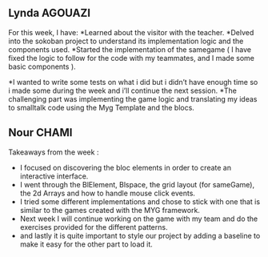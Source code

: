 ## Lynda AGOUAZI ##  

For this week, I have:
*Learned about the visitor with the teacher.
*Delved into the sokoban project to understand its implementation logic and the components used.
*Started the implementation of the samegame ( I have fixed the logic to follow for the code with my teammates, and I made some basic components ).

*I wanted to write some tests on what i did but i didn’t have enough time so i made some during the week and i’ll continue the next session.
*The challenging part was implementing the game logic and translating my ideas to smalltalk code using the Myg Template and the blocs.

## Nour CHAMI ## 

Takeaways from the week : 
 * I focused on discovering the bloc elements in order to create an interactive interface. 
 * I went through the BlElement, Blspace, the grid layout (for sameGame), the 2d Arrays and how to handle mouse click events. 
 * I tried some different implementations and chose to stick with one that is similar to the games created with the MYG framework.
 * Next week I will continue working on the game with my team and do the exercises provided for the different patterns.
 * and lastly it is quite important to style our project by adding a baseline to make it easy for the other part to load it.
